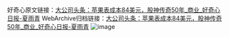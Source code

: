 好奇心原文链接：[大公司头条：苹果表成本84美元，股神传奇50年_商业_好奇心日报-夏雨青](https://www.qdaily.com/articles/9118.html)
WebArchive归档链接：[大公司头条：苹果表成本84美元，股神传奇50年_商业_好奇心日报-夏雨青](http://web.archive.org/web/20190623153808/https://www.qdaily.com/articles/9118.html)
![image](http://ww3.sinaimg.cn/large/007d5XDpgy1g3ve73irvoj30u04p3qv5)